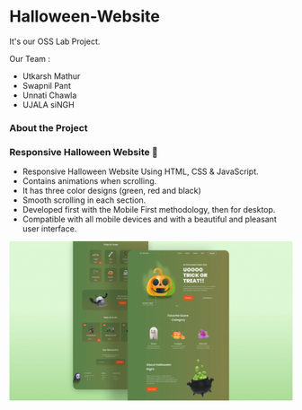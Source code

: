 # Halloween-Website

It's our OSS Lab Project.

Our Team :
- Utkarsh Mathur
- Swapnil Pant 
- Unnati Chawla
- UJALA siNGH

### About the Project

### Responsive Halloween Website 🎃

- Responsive Halloween Website Using HTML, CSS & JavaScript.
- Contains animations when scrolling.
- It has three color designs (green, red and black)
- Smooth scrolling in each section.
- Developed first with the Mobile First methodology, then for desktop.
- Compatible with all mobile devices and with a beautiful and pleasant user interface.

![halloween](/preview.png)

